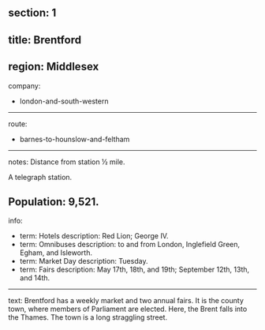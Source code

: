section: 1
----
title: Brentford
----
region: Middlesex
----
company:
- london-and-south-western
----
route:
- barnes-to-hounslow-and-feltham
----
notes: Distance from station ½ mile.

A telegraph station.

Population: 9,521.
----
info:
- term: Hotels
  description: Red Lion; George IV.
- term: Omnibuses
  description: to and from London, Inglefield Green, Egham, and Isleworth.
- term: Market Day
  description: Tuesday.
- term: Fairs
  description: May 17th, 18th, and 19th; September 12th, 13th, and 14th.
----
text: Brentford has a weekly market and two annual fairs. It is the county town, where members of Parliament are elected. Here, the Brent falls into the Thames. The town is a long straggling street.

